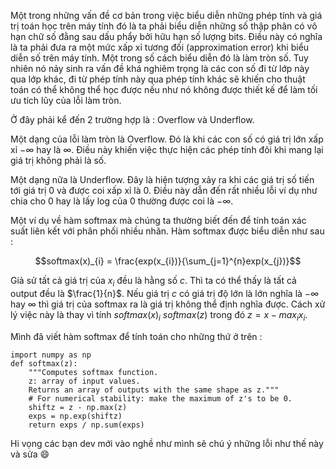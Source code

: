 Một trong những vấn đề cơ bản trong việc biểu diễn những phép tính và giá trị toán học trên máy tính đó là ta phải biểu diễn những số thập phân có vô hạn chữ số đằng sau dấu phẩy bởi hữu hạn số lượng bits. Điều này có nghĩa là ta phải đưa ra một mức xấp xỉ tương đối (approximation error) khi biểu diễn số trên máy tính. Một trong số cách biểu diễn đó là làm tròn số. Tuy nhiên nó nảy sinh ra vấn đề khá nghiêm trọng là các con số đi từ lớp này qua lớp khác, đi từ phép tính này qua phép tính khác sẽ khiến cho thuật toán có thể không thể học được nếu như nó không được thiết kế để làm tối ưu tích lũy của lỗi làm tròn.

Ở đây phải kể đến 2 trường hợp là : Overflow và Underflow.

Một dạng của lỗi làm tròn là Overflow. Đó là khi các con số có giá trị lớn xấp xỉ $-\infty$ hay là $\infty$. Điều này khiến việc thực hiện các phép tính đôi khi mang lại giá trị không phải là số. 

Một dạng nữa là Underflow. Đây là hiện tượng xảy ra khi các giá trị số tiến tới giá trị 0 và được coi xấp xỉ là 0. Điều này dẫn đến rất nhiều lỗi ví dụ như chia cho 0 hay là lấy log của 0 thường được coi là $-\infty$.

Một ví dụ về hàm softmax mà chúng ta thường biết đến để tính toán xác suất liên kết với phân phối nhiều nhãn. Hàm softmax được biểu diễn như sau : 

$$softmax(x)_{i} = \frac{exp(x_{i})}{\sum_{j=1}^{n}exp(x_{j})}$$

Giả sử tất cả giá trị của $x_{i}$ đều là hằng số $c$. Thì ta có thể thấy là tất cả output đều là $\frac{1}{n}$. Nếu giá trị $c$ có giá trị độ lớn là lớn nghĩa là $-\infty$ hay $\infty$ thì giá trị của softmax ra là giá trị không thể định nghĩa được. Cách xử lý việc này là thay vì tính $softmax(x)_{i}$ $softmax(z)$ trong đó $z=x-max_{i}x_{i}$.

Mình đã viết hàm softmax để tính toán cho những thứ ở trên : 

```
import numpy as np
def softmax(z):
    """Computes softmax function.
    z: array of input values.
    Returns an array of outputs with the same shape as z."""
    # For numerical stability: make the maximum of z's to be 0.
    shiftz = z - np.max(z)
    exps = np.exp(shiftz)
    return exps / np.sum(exps)
```

Hi vọng các bạn dev mới vào nghề như mình sẽ chú ý những lỗi như thế này và sửa :smile: 
